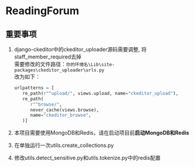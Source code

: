 # ReadingForum

## 重要事项

1. django-ckeditor中的ckeditor_uploader源码需要调整, 将staff_member_required去掉  
   需要修改的文件路径：``你的环境名\Lib\site-packages\ckeditor_uploader\urls.py``  
   改为如下：
   ```python
   urlpatterns = [
      re_path(r"^upload/", views.upload, name="ckeditor_upload"),
      re_path(
         r"^browse/",
         never_cache(views.browse),
         name="ckeditor_browse",
      )]
   ```

2. 本项目需要使用MongoDB和Redis，请在启动项目前**启动MongoDB和Redis**
3. 在单独运行一次utils.create_collections.py
4. 修改utils.detect_sensitive.py和utils.tokenize.py中的redis配置